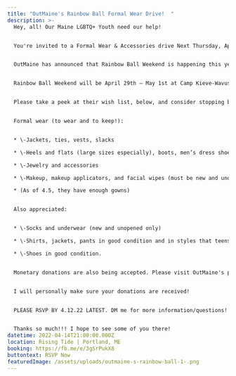 ```yaml
---
title: "OutMaine's Rainbow Ball Formal Wear Drive!  "
description: >-
  Hey, all! Our Maine LGBTQ+ Youth need our help!  


  You're invited to a Formal Wear & Accessories drive Next Thursday, April 14th from 5-7PM @ Rising Tide Brewery | Portland, Maine.


  OutMaine has announced that Rainbow Ball Weekend is happening this year! It's kind of like a Queer Prom. It sounds so cool! I WISH I had this growing up!!! 


  Rainbow Ball Weekend will be April 29th – May 1st at Camp Kieve-Wavus. OutMaine sets up a free boutique of clothes, accessories, and makeup for the youth to wear at the Rainbow Ball and to take home afterward. 


  Please take a peek at their wish list, below, and consider stopping by next Thursday to make a donation! 


  Formal wear (to wear and to keep!):


  * \-Jackets, ties, vests, slacks

  * \-Heels and flats (large sizes especially), boots, men’s dress shoes

  * \-Jewelry and accessories

  * \-Makeup, makeup applicators, and facial wipes (must be new and unopened only)

  * (As of 4.5, they have enough gowns)


  Also appreciated:


  * \-Socks and underwear (new and unopened only)

  * \-Shirts, jackets, pants in good condition and in styles that teens like.

  * \-Shoes in good condition.


  Monetary donations are also being accepted. Please visit OutMaine's page for more info. OutMaine is a nonprofit that creates more welcoming and affirming communities for Maine’s diverse queer youth in all of their intersectional identities by changing the very systems that serve them. For more information about them, you can check out their FB Page: https://www.facebook.com/outmaine


  I will personally make sure your donations are received!  


  PLEASE RSVP BY 4.12.22 LATEST. DM me for more information/questions! OR call/text @ 207.344.5032.


  Thanks so much!!! I hope to see some of you there!
datetime: 2022-04-14T21:00:00.000Z
location: Rising Tide | Portland, ME
booking: https://fb.me/e/3gSrPukX8
buttontext: RSVP Now
featuredImage: /assets/uploads/outmaine-s-rainbow-ball-1-.png
---
```

